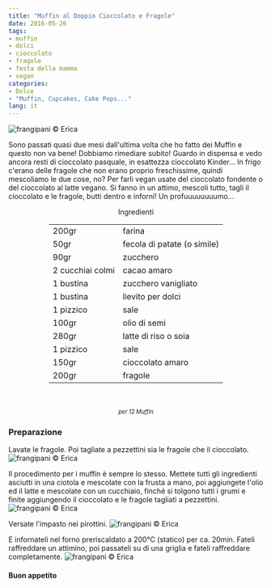 ```yaml
---
title: "Muffin al Doppio Cioccolato e Fragole"
date: 2016-05-26
tags:
- muffin
- dolci
- cioccolato
- fragole
- festa della mamma
- vegan
categories:
- Dolce
- "Muffin, Cupcakes, Cake Pops..."
lang: it
---
```

![](header.jpg "frangipani © Erica")

Sono passati quasi due mesi dall'ultima volta che ho fatto dei Muffin e questo non va bene! Dobbiamo rimediare subito! Guardo in dispensa e vedo ancora resti di cioccolato pasquale, in esattezza cioccolato Kinder... In frigo c'erano delle fragole che non erano proprio freschissime, quindi mescoliamo le due cose, no? Per farli vegan usate del cioccolato fondente o del cioccolato al latte vegano. Si fanno in un attimo, mescoli tutto, tagli il cioccolato e le fragole, butti dentro e inforni! Un profuuuuuuuumo...


<div id="wrapper" style="text-align: center">
  <div id="yourdiv" style="display: inline-block;">
    <div class="ingredients">
      <div class="ingredients-title">Ingredienti</div>
      <table>
        <tbody>
          <tr>
            <td>200gr</td>
            <td>farina</td>
          </tr>
          <tr>
            <td>50gr</td>
            <td>fecola di patate (o simile)</td>
          </tr>
          <tr>
            <td>90gr</td>
            <td>zucchero</td>
          </tr>
          <tr>
            <td>2 cucchiai colmi</td>
            <td>cacao amaro</td>
          </tr>
          <tr>
            <td>1 bustina</td>
            <td>zucchero vanigliato</td>
          </tr>
          <tr>
            <td>1 bustina</td>
            <td>lievito per dolci</td>
          </tr>
          <tr>
            <td>1 pizzico</td>
            <td>sale</td>
          </tr>
          <tr>
            <td>100gr</td>
            <td>olio di semi</td>
          </tr>
          <tr>
            <td>280gr</td>
            <td>latte di riso o soia</td>
          </tr>
          <tr>      
            <td>1 pizzico</td>
            <td>sale</td>
          </tr>
          <tr>      
            <td>150gr</td>
            <td>cioccolato amaro</td>
          </tr>
          <tr>      
            <td>200gr</td>
            <td>fragole</td>
          </tr>
        </tbody>
      </table>
      <br></br>
      <i class="pull-right" style="font-size: 80%;">per 12 Muffin</i>
    </div>
  </div>
</div>


<h3>
  <font color="grey">
    <i class="fa fa-cogs"></i>
  </font> Preparazione
</h3>

Lavate le fragole. Poi tagliate a pezzettini sia le fragole che il cioccolato.
![](fragolecioccolato.jpg "frangipani © Erica")

Il procedimento per i muffin è sempre lo stesso. Mettete tutti gli ingredienti asciutti in una ciotola e mescolate con la frusta a mano, poi aggiungete l'olio ed il latte e mescolate con un cucchiaio, finché si tolgono tutti i grumi e finite aggiungendo il cioccolato e le fragole tagliati a pezzettini.
![](impasto.jpg "frangipani © Erica")

Versate l'impasto nei pirottini.
![](pirottini.jpg "frangipani © Erica")

E infornateli nel forno preriscaldato a 200°C (statico) per ca. 20min. Fateli raffreddare un attimino, poi passateli su di una griglia e fateli raffreddare completamente.
![](risultato.jpg "frangipani © Erica")

<h4>Buon appetito
  <font color="red">
    <i class="fa fa-smile-o"></i>
  </font>
</h4>
